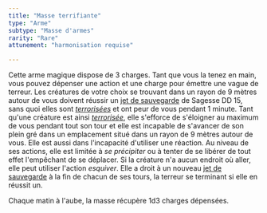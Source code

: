 ```yaml
---
title: "Masse terrifiante"
type: "Arme"
subtype: "Masse d'armes"
rarity: "Rare"
attunement: "harmonisation requise"

---
```

Cette arme magique dispose de 3 charges. Tant que vous la tenez en main, vous pouvez dépenser une action et une charge pour émettre une vague de terreur. Les créatures de votre choix se trouvant dans un rayon de 9 mètres autour de vous doivent réussir un [jet de sauvegarde](/utiliser-les-caracteristiques/#jets-de-sauvegarde) de Sagesse DD 15, sans quoi elles sont [_terrorisées_](/gerer-la-sante-du-personnage/#terrorise) et ont peur de vous pendant 1 minute. Tant qu'une créature est ainsi [_terrorisée_](/gerer-la-sante-du-personnage/#terrorise), elle s'efforce de s'éloigner au maximum de vous pendant tout son tour et elle est incapable de s'avancer de son plein gré dans un emplacement situé dans un rayon de 9 mètres autour de vous. Elle est aussi dans l'incapacité d'utiliser une réaction. Au niveau de ses actions, elle est limitée à _se précipiter_ ou à tenter de se libérer de tout effet l'empêchant de se déplacer. Si la créature n'a aucun endroit où aller, elle peut utiliser l'action _esquiver_. Elle a droit à un nouveau [jet de sauvegarde](/utiliser-les-caracteristiques/#jets-de-sauvegarde) à la fin de chacun de ses tours, la terreur se terminant si elle en réussit un.

Chaque matin à l'aube, la masse récupère 1d3 charges dépensées.
